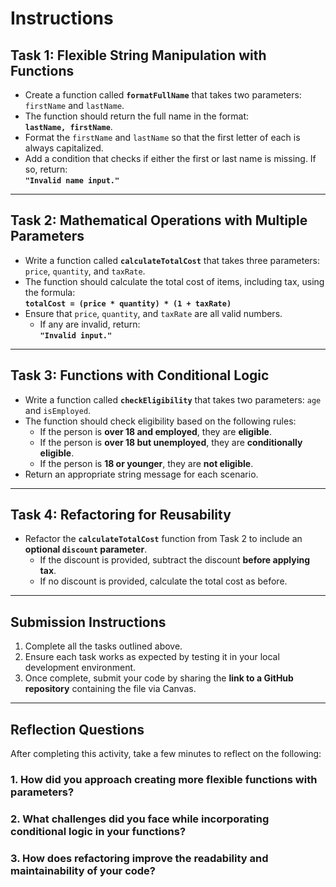 # Instructions

## Task 1: Flexible String Manipulation with Functions

- Create a function called **`formatFullName`** that takes two parameters: `firstName` and `lastName`.
- The function should return the full name in the format:  
  **`lastName, firstName`**.
- Format the `firstName` and `lastName` so that the first letter of each is always capitalized.
- Add a condition that checks if either the first or last name is missing. If so, return:  
  **`"Invalid name input."`**

---

## Task 2: Mathematical Operations with Multiple Parameters

- Write a function called **`calculateTotalCost`** that takes three parameters: `price`, `quantity`, and `taxRate`.
- The function should calculate the total cost of items, including tax, using the formula:  
  **`totalCost = (price * quantity) * (1 + taxRate)`**
- Ensure that `price`, `quantity`, and `taxRate` are all valid numbers.
  - If any are invalid, return:  
    **`"Invalid input."`**

---

## Task 3: Functions with Conditional Logic

- Write a function called **`checkEligibility`** that takes two parameters: `age` and `isEmployed`.
- The function should check eligibility based on the following rules:
  - If the person is **over 18 and employed**, they are **eligible**.
  - If the person is **over 18 but unemployed**, they are **conditionally eligible**.
  - If the person is **18 or younger**, they are **not eligible**.
- Return an appropriate string message for each scenario.

---

## Task 4: Refactoring for Reusability

- Refactor the **`calculateTotalCost`** function from Task 2 to include an **optional `discount` parameter**.
  - If the discount is provided, subtract the discount **before applying tax**.
  - If no discount is provided, calculate the total cost as before.

---

## Submission Instructions

1. Complete all the tasks outlined above.
2. Ensure each task works as expected by testing it in your local development environment.
3. Once complete, submit your code by sharing the **link to a GitHub repository** containing the file via Canvas.

---

## Reflection Questions

After completing this activity, take a few minutes to reflect on the following:

### 1. How did you approach creating more flexible functions with parameters?

### 2. What challenges did you face while incorporating conditional logic in your functions?

### 3. How does refactoring improve the readability and maintainability of your code?
